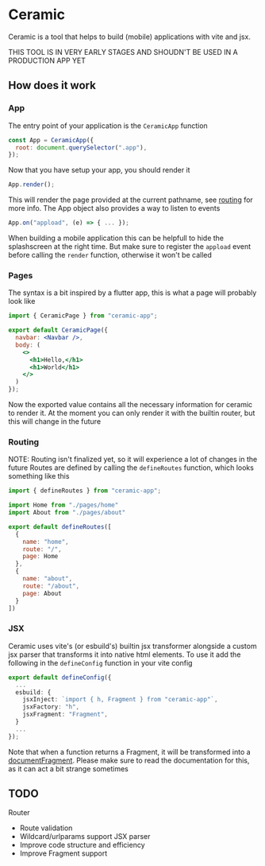 # Ceramic
Ceramic is a tool that helps to build (mobile) applications with vite and jsx.

THIS TOOL IS IN VERY EARLY STAGES AND SHOUDN'T BE USED IN A PRODUCTION APP YET

## How does it work

### App
The entry point of your application is the `CeramicApp` function

```jsx
const App = CeramicApp({
  root: document.querySelector(".app"),
});
```

Now that you have setup your app, you should render it
```jsx
App.render();
```

This will render the page provided at the current pathname, see [routing](#routing) for more info.
The App object also provides a way to listen to events
```jsx
App.on("appload", (e) => { ... });
```
When building a mobile application this can be helpfull to hide the splashscreen at the right time.
But make sure to register the `appload` event before calling the `render` function, otherwise it won't be called

### Pages
The syntax is a bit inspired by a flutter app, this is what a page will probably look like

```jsx
import { CeramicPage } from "ceramic-app";

export default CeramicPage({
  navbar: <Navbar />,
  body: (
    <>
      <h1>Hello,</h1>
      <h1>World</h1>
    </>
  )
});
```
Now the exported value contains all the necessary information for ceramic to render it.
At the moment you can only render it with the builtin router, but this will change in the future

### Routing

NOTE: Routing isn't finalized yet, so it will experience a lot of changes in the future
Routes are defined by calling the `defineRoutes` function, which looks something like this

```js
import { defineRoutes } from "ceramic-app";

import Home from "./pages/home"
import About from "./pages/about"

export default defineRoutes([
  {
    name: "home",
    route: "/",
    page: Home
  },
  {
    name: "about",
    route: "/about",
    page: About
  }
])
```

### JSX
Ceramic uses vite's (or esbuild's) builtin jsx transformer alongside a custom jsx parser that transforms it into native html elements.
To use it add the following in the `defineConfig` function in your vite config
```ts
export default defineConfig({
  ...
  esbuild: {
    jsxInject: `import { h, Fragment } from "ceramic-app"`,
    jsxFactory: "h",
    jsxFragment: "Fragment",
  }
  ...
});
```
Note that when a function returns a Fragment, it will be transformed into a [documentFragment](https://developer.mozilla.org/en-US/docs/Web/API/DocumentFragment).
Please make sure to read the documentation for this, as it can act a bit strange sometimes


## TODO
Router
- Route validation
- Wildcard/urlparams support
JSX parser
- Improve code structure and efficiency
- Improve Fragment support